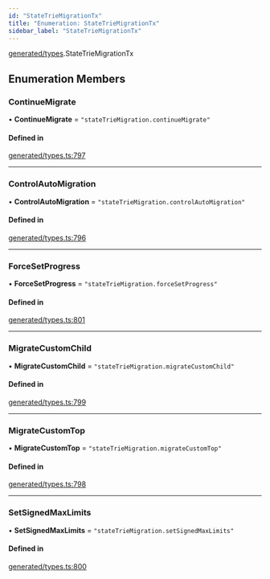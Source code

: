 ```yaml
---
id: "StateTrieMigrationTx"
title: "Enumeration: StateTrieMigrationTx"
sidebar_label: "StateTrieMigrationTx"
---
```


[generated/types](../../../../modules/Generated/Types/Types.md).StateTrieMigrationTx

## Enumeration Members

### ContinueMigrate

• **ContinueMigrate** = ``"stateTrieMigration.continueMigrate"``

#### Defined in

[generated/types.ts:797](https://github.com/PolymeshAssociation/polymesh-sdk/blob/978e4ded6/src/generated/types.ts#L797)

___

### ControlAutoMigration

• **ControlAutoMigration** = ``"stateTrieMigration.controlAutoMigration"``

#### Defined in

[generated/types.ts:796](https://github.com/PolymeshAssociation/polymesh-sdk/blob/978e4ded6/src/generated/types.ts#L796)

___

### ForceSetProgress

• **ForceSetProgress** = ``"stateTrieMigration.forceSetProgress"``

#### Defined in

[generated/types.ts:801](https://github.com/PolymeshAssociation/polymesh-sdk/blob/978e4ded6/src/generated/types.ts#L801)

___

### MigrateCustomChild

• **MigrateCustomChild** = ``"stateTrieMigration.migrateCustomChild"``

#### Defined in

[generated/types.ts:799](https://github.com/PolymeshAssociation/polymesh-sdk/blob/978e4ded6/src/generated/types.ts#L799)

___

### MigrateCustomTop

• **MigrateCustomTop** = ``"stateTrieMigration.migrateCustomTop"``

#### Defined in

[generated/types.ts:798](https://github.com/PolymeshAssociation/polymesh-sdk/blob/978e4ded6/src/generated/types.ts#L798)

___

### SetSignedMaxLimits

• **SetSignedMaxLimits** = ``"stateTrieMigration.setSignedMaxLimits"``

#### Defined in

[generated/types.ts:800](https://github.com/PolymeshAssociation/polymesh-sdk/blob/978e4ded6/src/generated/types.ts#L800)
